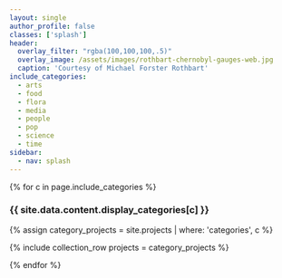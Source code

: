 ```yaml
---
layout: single
author_profile: false
classes: ['splash']
header:
  overlay_filter: "rgba(100,100,100,.5)"
  overlay_image: /assets/images/rothbart-chernobyl-gauges-web.jpg
  caption: 'Courtesy of Michael Forster Rothbart'
include_categories:   
  - arts
  - food
  - flora
  - media
  - people
  - pop
  - science
  - time
sidebar:
  - nav: splash
---
```


{% for c in page.include_categories %}

<div id="{{ c }}" class="pane">

<h3>{{ site.data.content.display_categories[c] }}</h3>

{% assign category_projects = site.projects | where: 'categories', c  %}

{% include collection_row projects = category_projects  %}
  
</div>

{% endfor %}